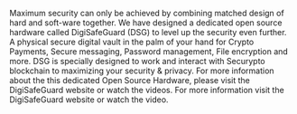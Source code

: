 Maximum security can only be achieved by combining matched design of hard and soft-ware together. We have designed a dedicated open source hardware called DigiSafeGuard (DSG) to level up the security even further. A physical secure digital vault in the palm of your hand for Crypto Payments, Secure messaging, Password management, File encryption and more. DSG is specially designed to work and interact with Securypto blockchain to
maximizing your security & privacy. For more information about the this dedicated Open Source Hardware, please visit the DigiSafeGuard website or watch the videos. For more information visit the
DigiSafeGuard website or watch the video.

